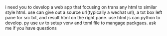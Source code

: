 i need you to develop a web app  that focusing on trans any html to similar style html. use can give out a source url(typically a wechat url), a txt box left pane for src txt, and result html on the right pane. use html js can python to develop. py use uv to setup venv and toml file to mangage packgaes. ask me if you have questions

